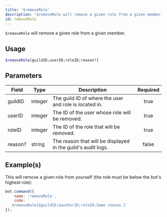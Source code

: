 ```yaml
---
title: '$removeRole'
description: '$removeRole will remove a given role from a given member.'
id: removeRole
---
```


`$removeRole` will remove a given role from a given member.

## Usage

```php
$removeRole[guildID;userID;roleID;reason?]
```

## Parameters

| Field   | Type    | Description                                                  | Required |
| ------- | ------- | ------------------------------------------------------------ |:--------:|
| guildID | integer | The guild ID of where the user and role is located in.       |   true   |
| userID  | integer | The ID of the user whose role will be removed.               |   true   |
| roleID  | integer | The ID of the role that will be removed.                     |   true   |
| reason? | string  | The reason that will be displayed in the guild's audit logs. |  false   |

## Example(s)

This will remove a given role from yourself (the role must be below the bot's highest role):

```javascript
bot.command({
    name: 'removeRole',
    code: `
   $removeRole[$guildID;$authorID;roleID;Some reason.]`
});
```